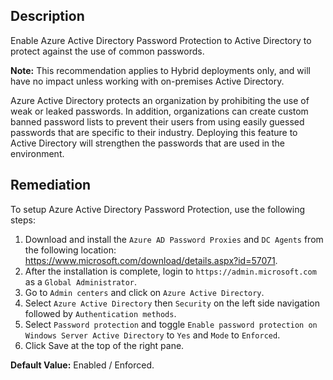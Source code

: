 ## Description

Enable Azure Active Directory Password Protection to Active Directory to protect against the use of common passwords.

**Note:** This recommendation applies to Hybrid deployments only, and will have no impact unless working with on-premises Active Directory.

Azure Active Directory protects an organization by prohibiting the use of weak or leaked passwords. In addition, organizations can create custom banned password lists to prevent their users from using easily guessed passwords that are specific to their industry. Deploying this feature to Active Directory will strengthen the passwords that are used in the environment.

## Remediation

To setup Azure Active Directory Password Protection, use the following steps:

1. Download and install the `Azure AD Password Proxies` and `DC Agents` from the following location: https://www.microsoft.com/download/details.aspx?id=57071.
2. After the installation is complete, login to `https://admin.microsoft.com` as a `Global Administrator`.
3. Go to `Admin centers` and click on `Azure Active Directory`.
4. Select `Azure Active Directory` then `Security` on the left side navigation followed by `Authentication methods`.
5. Select `Password protection` and toggle `Enable password protection on Windows Server Active Directory` to `Yes` and `Mode` to `Enforced`.
6. Click Save at the top of the right pane.

**Default Value:** Enabled / Enforced.
